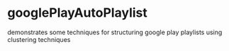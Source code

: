# googlePlayAutoPlaylist
demonstrates some techniques for structuring google play playlists using clustering techniques

